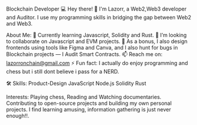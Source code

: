 Blockchain Developer 💻
Hey there! 👋 I'm Lazorr, a Web2,Web3 developer and Auditor. I use my programming skills in bridging the gap between Web2 and Web3.
 
About Me:
🌱 Currently learning Javascript, Solidity and Rust.
🚀 I’m looking to collaborate on Javascript and EVM projects.
💬 As a bonus, I also design frontends using tools like Figma and Canva, and I also hunt for bugs in Blockchain projects — I Audit Smart Contracts.
📫 Reach me on: lazorronchain@gmail.com
⚡ Fun fact: I actually do enjoy programming and chess but i still dont believe i pass for a NERD.

🛠️ Skills:
Product-Design JavaScript Node.js Solidity Rust

Interests:
Playing chess, Reading and Watching documentaries.
Contributing to open-source projects and building my own personal projects.
I find learning amusing, information gathering is just never enough!!.


